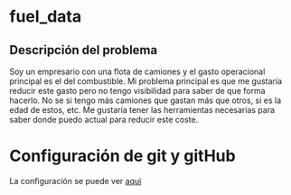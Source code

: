 # fuel_data


## Descripción del problema

Soy un empresario con una flota de camiones y el gasto operacional principal es el del combustible. Mi problema principal es que me gustaría reducir este gasto pero no tengo visibilidad para saber de que forma hacerlo. No se si tengo más camiones que gastan más que otros, si es la edad de estos, etc. Me gustaría tener las herramientas necesarias para saber donde puedo actual para reducir este coste.


# Configuración de git y gitHub

La configuración se puede ver [aqui](/doc/configuracion_gitHub.md)
